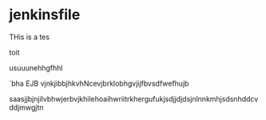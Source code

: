 # jenkinsfile
THis is a tes 


toit 

usuuunehhgfhhl


`bha
EJB vjnkjibbjhkvhNcevjbrklobhgvjijfbvsdfwefhujb

saasjjbjnjilvbhwjerbvjkhilehoaihwriitrkhergufukjsdjjdjdsjnlnnkmhjsdsnhddcvddjmwgjtn
